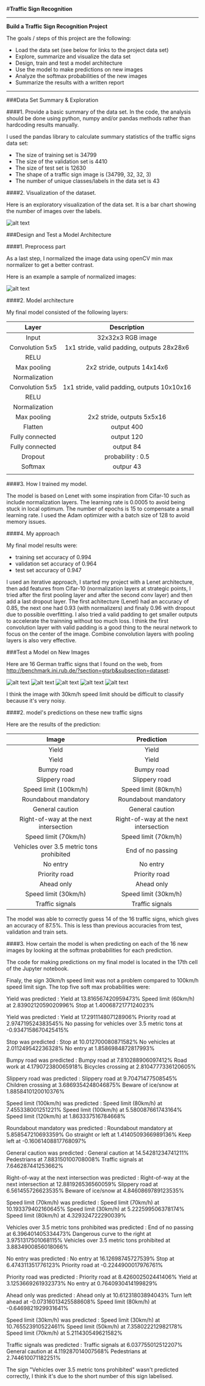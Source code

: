#**Traffic Sign Recognition** 

---

**Build a Traffic Sign Recognition Project**

The goals / steps of this project are the following:
* Load the data set (see below for links to the project data set)
* Explore, summarize and visualize the data set
* Design, train and test a model architecture
* Use the model to make predictions on new images
* Analyze the softmax probabilities of the new images
* Summarize the results with a written report


[//]: # (Image References)

[image1]: ./report/bar.png "Visualization"
[image4]: ./traffic-signs-news/00000_00014.jpg "Traffic Sign 1"
[image5]: ./traffic-signs-news/00000_00023.jpg "Traffic Sign 2"
[image6]: ./traffic-signs-news/00001_00017.jpg "Traffic Sign 3"
[image7]: ./traffic-signs-news/00004_00019.jpg "Traffic Sign 4"
[image8]: ./traffic-signs-news/2.png "Traffic Sign 5"
[image9]: ./traffic-signs-news/00005_00000.jpg "Traffic Sign 6"
[image10]: ./traffic-signs-news/00005_00003.jpg "Traffic Sign 7"
[image11]: ./traffic-signs-news/00005_00029.jpg "Traffic Sign 8"
[image12]: ./traffic-signs-news/00006_00026.jpg "Traffic Sign 9"
[image13]: ./traffic-signs-news/00006_00028.jpg "Traffic Sign 10"
[image14]: ./traffic-signs-news/00008_00012.jpg "Traffic Sign 11"
[image15]: ./traffic-signs-news/00009_00029.jpg "Traffic Sign 12"
[image16]: ./traffic-signs-news/00012_00018.jpg "Traffic Sign 13"
[image17]: ./traffic-signs-news/00020_00024.jpg "Traffic Sign 14"
[image18]: ./traffic-signs-news/00023_00026.jpg "Traffic Sign 15"
[image19]: ./traffic-signs-news/00025_00025.jpg "Traffic Sign 16"
[image20]: ./report/norma.png "Normalized data"
[image21]: ./report/data.png "Raw data"
[image22]: ./traffic-signs-news/00025_00025.jpg "To"
[image22]: ./traffic-signs-news/00025_00025.jpg "To"

---

###Data Set Summary & Exploration

####1. Provide a basic summary of the data set. In the code, the analysis should be done using python, numpy and/or pandas methods rather than hardcoding results manually.

I used the pandas library to calculate summary statistics of the traffic
signs data set:

* The size of training set is 34799
* The size of the validation set is 4410
* The size of test set is 12630
* The shape of a traffic sign image is (34799, 32, 32, 3)
* The number of unique classes/labels in the data set is 43

####2. Visualization of the dataset.

Here is an exploratory visualization of the data set. It is a bar chart showing the number of images over the labels.

![alt text][image1]

###Design and Test a Model Architecture

####1. Preprocess part

As a last step, I normalized the image data using openCV min max normalizer to get a better contrast.

Here is an example a sample of normalized images:

![alt text][image20]


####2. Model architecture

My final model consisted of the following layers:

| Layer         		|     Description	        					| 
|:---------------------:|:---------------------------------------------:| 
| Input         		| 32x32x3 RGB image   							|
| Convolution 5x5     	| 1x1 stride, valid padding, outputs 28x28x6 	|
| RELU					|												|
| Max pooling	      	| 2x2 stride,  outputs 14x14x6 				    |
| Normalization  		|         									    |
| Convolution 5x5     	| 1x1 stride, valid padding, outputs 10x10x16 	|
| RELU					|												|
| Normalization  		|         									    |
| Max pooling	      	| 2x2 stride,  outputs 5x5x16   				|
| Flatten       		| output 400  									|
| Fully connected		| output 120   									|
| Fully connected		| output 84  									|
| Dropout  				| probability : 0.5								|
| Softmax				| outpur 43    									|
|						|												|

####3. How I trained my model.

The model is based on Lenet with some inspiration from Cifar-10 such as include normalization layers. The learning rate is 0.0005 to avoid being stuck in local optimum. The number of epochs is 15 to compensate a small learning rate. I used the Adam optimizer with a batch size of 128 to avoid memory issues. 

####4. My approach 

My final model results were:
* training set accuracy of 0.994
* validation set accuracy of 0.964 
* test set accuracy of 0.947

I used an iterative approach, I started my project with a Lenet architecture, then add features from Cifar-10 (normalization layers at strategic points, I tried after the first pooling layer and after the second conv layer) and then add a last dropout layer. The first achitecture (Lenet) had an accuracy of 0.85, the next one had 0.93 (with normalizers) and finaly 0.96 with dropout due to possible overfitting. I also tried a valid padding to get smaller outputs to accelerate the trainning without too much loss. I think the first convolution layer with valid padding is a good thing to the neural network to focus on the center of the image. Combine convolution layers with pooling layers is also very effective.

###Test a Model on New Images

Here are 16 German traffic signs that I found on the web, from http://benchmark.ini.rub.de/?section=gtsrb&subsection=dataset:

![alt text][image4] ![alt text][image5] ![alt text][image6] 
![alt text][image7] ![alt text][image8]

I think the image with 30km/h speed limit should be difficult to classify because it's very noisy.

####2. model's predictions on these new traffic signs

Here are the results of the prediction:

| Image			        |     Prediction	        					| 
|:---------------------:|:---------------------------------------------:| 
| Yield      			| Yield		   									| 
| Yield      			| Yield		   									| 
| Bumpy road   			| Bumpy road									|
| Slippery road			| Slippery road									|
| Speed limit (100km/h)	| Speed limit (80km/h)			 				|
| Roundabout mandatory	| Roundabout mandatory 							|
| General caution		| General caution 								|
| Right-of-way at the next intersection	| Right-of-way at the next intersection|
| Speed limit (70km/h)	| Speed limit (70km/h) 							|
| Vehicles over 3.5 metric tons prohibited	| End of no passing 		|
| No entry				| No entry 										|
| Priority road	        | Priority road 								|
| Ahead only			| Ahead only 									|
| Speed limit (30km/h)	| Speed limit (30km/h) 							|
| Traffic signals		| Traffic signals 								|



The model was able to correctly guess 14 of the 16 traffic signs, which gives an accuracy of 87.5%. This is less than previous accuracies from test, validation and train sets.

####3. How certain the model is when predicting on each of the 16 new images by looking at the softmax probabilities for each prediction. 

The code for making predictions on my final model is located in the 17th cell of the Jupyter notebook.

Finaly, the sign 30km/h speed limit was not a problem compared to 100km/h speed limit sign. The top five soft max probabilities were:

Yield was predicted :
      Yield at 13.816567420959473%
      Speed limit (60km/h) at 2.8390212059020996%
      Stop at 1.4006872177124023%

Yield was predicted :
      Yield at 17.291114807128906%
      Priority road at 2.974719524383545%
      No passing for vehicles over 3.5 metric tons at -0.9347158670425415%

Stop was predicted :
      Stop at 10.012700080871582%
      No vehicles at 2.011249542236328%
      No entry at 1.8586984872817993%

Bumpy road was predicted :
      Bumpy road at 7.810288906097412%
      Road work at 4.179072380065918%
      Bicycles crossing at 2.8104777336120605%

Slippery road was predicted :
      Slippery road at 9.70471477508545%
      Children crossing at 3.6869354248046875%
      Beware of ice/snow at 1.8858410120010376%

Speed limit (100km/h) was predicted :
      Speed limit (80km/h) at 7.455338001251221%
      Speed limit (100km/h) at 5.580087661743164%
      Speed limit (120km/h) at 1.863337516784668%

Roundabout mandatory was predicted :
      Roundabout mandatory at 5.858547210693359%
      Go straight or left at 1.4140509366989136%
      Keep left at -0.16061408817768097%

General caution was predicted :
      General caution at 14.54281234741211%
      Pedestrians at 7.883150100708008%
      Traffic signals at 7.646287441253662%

Right-of-way at the next intersection was predicted :
      Right-of-way at the next intersection at 12.881926536560059%
      Slippery road at 6.561455726623535%
      Beware of ice/snow at 4.8460869789123535%

Speed limit (70km/h) was predicted :
      Speed limit (70km/h) at 10.193379402160645%
      Speed limit (30km/h) at 5.222599506378174%
      Speed limit (80km/h) at 4.329324722290039%

Vehicles over 3.5 metric tons prohibited was predicted :
      End of no passing at 6.396401405334473%
      Dangerous curve to the right at 3.9751317501068115%
      Vehicles over 3.5 metric tons prohibited at 3.8834900856018066%

No entry was predicted :
      No entry at 16.12698745727539%
      Stop at 6.474311351776123%
      Priority road at -0.2244900017976761%

Priority road was predicted :
      Priority road at 8.426002502441406%
      Yield at 3.1253669261932373%
      No entry at 0.7640930414199829%

Ahead only was predicted :
      Ahead only at 10.61231803894043%
      Turn left ahead at -0.07316013425588608%
      Speed limit (80km/h) at -0.6469821929931641%

Speed limit (30km/h) was predicted :
      Speed limit (30km/h) at 10.765523910522461%
      Speed limit (50km/h) at 7.358022212982178%
      Speed limit (70km/h) at 5.211430549621582%

Traffic signals was predicted :
      Traffic signals at 6.037755012512207%
      General caution at 4.119287014007568%
      Pedestrians at 2.744610071182251%

The sign "Vehicles over 3.5 metric tons prohibited" wasn't predicted correctly, I think it's due to the short number of this sign labelised.
